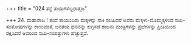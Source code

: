 +++
title = "024 ತನ್ದೆ ತಾಯಿಗಳಿಬ್ಬರಾತ್ಮಜ"

+++
24. ಮಹಾರಾಜ ! ತಂದೆ ತಾಯಂದಿರು ಮಕ್ಕಳನ್ನು ಸಾಕಿ ಸಲಹಿದರೆ ಅವರು ಮಕ್ಕಳು-ಮೊಮ್ಮಕ್ಕಳಿಂದ ಸುಖ-ಸಂತೋಷಗಳನ್ನು ಕಾಣುವಂತೆ, ಜನತೆಯ ಧನವನ್ನು ಕುಗ್ಗಿಸದೆ ರಾಜನು ಮಂತ್ರಿಗಳನ್ನು ಪ್ರಜೆಗಳನ್ನು ಪ್ರೀತಿಯಿಂದ ರಕ್ಷಿಸಿದರೆ ಅವರಿಂದ ಸುಖ-ಸಂಪತ್ತುಗಳು ಹೆಚ್ಚುತ್ತವೆ.